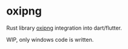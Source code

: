 # oxipng

Rust library [oxipng](https://crates.io/crates/oxipng) integration into dart/flutter.

WIP, only windows code is written.
